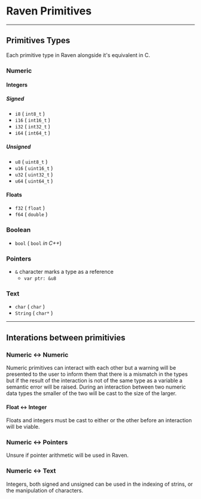 # Raven Primitives
---
## Primitives Types
Each primitive type in Raven alongside it's equivalent in C.
### Numeric 
#### Integers
##### Signed
* `i8`  ( `int8_t` )
* `i16` ( `int16_t` )
* `i32` ( `int32_t` )
* `i64` ( `int64_t` )
##### Unsigned
* `u8`  ( `uint8_t` )
* `u16` ( `uint16_t` )
* `u32` ( `uint32_t` )
* `u64` ( `uint64_t` )
#### Floats
* `f32` ( `float` )
* `f64` ( `double` )
### Boolean
* `bool` ( `bool` *in C++*)
### Pointers
* `&` character marks a type as a reference
  * `var ptr: &u8`
### Text
* `char` ( `char` )
* `String` ( `char*` )
---
## Interations between primitivies
### Numeric <-> Numeric
Numeric primitives can interact with each other but a warning will be presented to the user to inform them that there is a mismatch in the types but if the result of the interaction is not of the same type as a variable a semantic error will be raised.
During an interaction between two numeric data types the smaller of the two will be cast to the size of the larger.
#### Float <-> Integer
Floats and integers must be cast to either or the other before an interaction will be viable.
### Numeric <-> Pointers
Unsure if pointer arithmetic will be used in Raven.
### Numeric <-> Text
Integers, both signed and unsigned can be used in the indexing of strins, or the manipulation of characters.